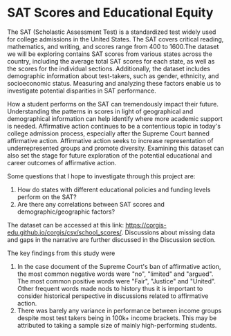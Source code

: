 # SAT Scores and Educational Equity

The SAT (Scholastic Assessment Test) is a standardized test widely used for college admissions in the United States.  The SAT covers critical reading, mathematics, and writing, and scores range from 400 to 1600.The dataset we will be exploring contains SAT scores from various states across the country, including the average total SAT scores for each state, as well as the scores for the individual sections. Additionally, the dataset includes demographic information about test-takers, such as gender, ethnicity, and socioeconomic status. Measuring and analyzing these factors enable us to investigate potential disparities in SAT performance.

How a student performs on the SAT can tremendously impact their future. Understanding the patterns in scores in light of geographical and demographical information can help identify where more academic support is needed. Affirmative action continues to be a contentious topic in today's college admission process, especially after the Supreme Court banned affirmative action. Affirmative action seeks to increase representation of underrepresented groups and promote diversity. Examining this dataset can also set the stage for future exploration of the potential educational and career outcomes of affirmative action.

Some questions that I hope to investigate through this project are:
1. How do states with different educational policies and funding levels perform on the SAT? 
2. Are there any correlations between SAT scores and demographic/geographic factors? 

The dataset can be accessed at this link: https://corgis-edu.github.io/corgis/csv/school_scores/. Discussions about missing data and gaps in the narrative are further discussed in the Discussion section. 

The key findings from this study were
1. In the case document of the Supreme Court's ban of affirmative action, the most common negative words were "no", "limited" and "argued". The most common positive words were "Fair", "Justice" and "United". Other frequent words made nods to history thus it is important to consider historical perspective in discussions related to affirmative action.
2. There was barely any variance in performance between income groups despite most test takers being in 100k+ income brackets. This may be attributed to taking a sample size of mainly high-performing students.  
